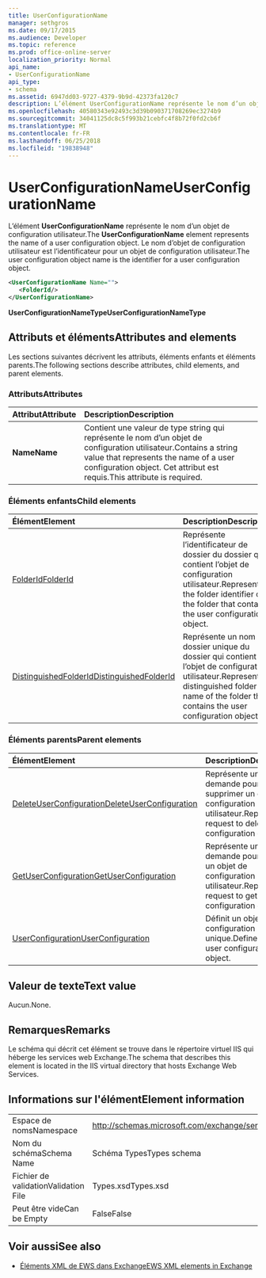 ```yaml
---
title: UserConfigurationName
manager: sethgros
ms.date: 09/17/2015
ms.audience: Developer
ms.topic: reference
ms.prod: office-online-server
localization_priority: Normal
api_name:
- UserConfigurationName
api_type:
- schema
ms.assetid: 6947dd03-9727-4379-9b9d-42373fa120c7
description: L’élément UserConfigurationName représente le nom d’un objet de configuration utilisateur. Le nom d’objet de configuration utilisateur est l’identificateur pour un objet de configuration utilisateur.
ms.openlocfilehash: 40580343e92493c3d39b090371708269ec3274b9
ms.sourcegitcommit: 34041125dc8c5f993b21cebfc4f8b72f0fd2cb6f
ms.translationtype: MT
ms.contentlocale: fr-FR
ms.lasthandoff: 06/25/2018
ms.locfileid: "19838948"
---
```

# <a name="userconfigurationname"></a><span data-ttu-id="3000e-104">UserConfigurationName</span><span class="sxs-lookup"><span data-stu-id="3000e-104">UserConfigurationName</span></span>

<span data-ttu-id="3000e-105">L’élément **UserConfigurationName** représente le nom d’un objet de configuration utilisateur.</span><span class="sxs-lookup"><span data-stu-id="3000e-105">The **UserConfigurationName** element represents the name of a user configuration object.</span></span> <span data-ttu-id="3000e-106">Le nom d’objet de configuration utilisateur est l’identificateur pour un objet de configuration utilisateur.</span><span class="sxs-lookup"><span data-stu-id="3000e-106">The user configuration object name is the identifier for a user configuration object.</span></span> 
  
```XML
<UserConfigurationName Name="">
   <FolderId/>
</UserConfigurationName>
```

 <span data-ttu-id="3000e-107">**UserConfigurationNameType**</span><span class="sxs-lookup"><span data-stu-id="3000e-107">**UserConfigurationNameType**</span></span>
## <a name="attributes-and-elements"></a><span data-ttu-id="3000e-108">Attributs et éléments</span><span class="sxs-lookup"><span data-stu-id="3000e-108">Attributes and elements</span></span>

<span data-ttu-id="3000e-109">Les sections suivantes décrivent les attributs, éléments enfants et éléments parents.</span><span class="sxs-lookup"><span data-stu-id="3000e-109">The following sections describe attributes, child elements, and parent elements.</span></span>
  
### <a name="attributes"></a><span data-ttu-id="3000e-110">Attributs</span><span class="sxs-lookup"><span data-stu-id="3000e-110">Attributes</span></span>

|<span data-ttu-id="3000e-111">**Attribut**</span><span class="sxs-lookup"><span data-stu-id="3000e-111">**Attribute**</span></span>|<span data-ttu-id="3000e-112">**Description**</span><span class="sxs-lookup"><span data-stu-id="3000e-112">**Description**</span></span>|
|:-----|:-----|
|<span data-ttu-id="3000e-113">**Name**</span><span class="sxs-lookup"><span data-stu-id="3000e-113">**Name**</span></span> <br/> |<span data-ttu-id="3000e-114">Contient une valeur de type string qui représente le nom d’un objet de configuration utilisateur.</span><span class="sxs-lookup"><span data-stu-id="3000e-114">Contains a string value that represents the name of a user configuration object.</span></span> <span data-ttu-id="3000e-115">Cet attribut est requis.</span><span class="sxs-lookup"><span data-stu-id="3000e-115">This attribute is required.</span></span>  <br/> |
   
### <a name="child-elements"></a><span data-ttu-id="3000e-116">Éléments enfants</span><span class="sxs-lookup"><span data-stu-id="3000e-116">Child elements</span></span>

|<span data-ttu-id="3000e-117">**Élément**</span><span class="sxs-lookup"><span data-stu-id="3000e-117">**Element**</span></span>|<span data-ttu-id="3000e-118">**Description**</span><span class="sxs-lookup"><span data-stu-id="3000e-118">**Description**</span></span>|
|:-----|:-----|
|[<span data-ttu-id="3000e-119">FolderId</span><span class="sxs-lookup"><span data-stu-id="3000e-119">FolderId</span></span>](folderid.md) <br/> |<span data-ttu-id="3000e-120">Représente l’identificateur de dossier du dossier qui contient l’objet de configuration utilisateur.</span><span class="sxs-lookup"><span data-stu-id="3000e-120">Represents the folder identifier of the folder that contains the user configuration object.</span></span>  <br/> |
|[<span data-ttu-id="3000e-121">DistinguishedFolderId</span><span class="sxs-lookup"><span data-stu-id="3000e-121">DistinguishedFolderId</span></span>](distinguishedfolderid.md) <br/> |<span data-ttu-id="3000e-122">Représente un nom de dossier unique du dossier qui contient l’objet de configuration utilisateur.</span><span class="sxs-lookup"><span data-stu-id="3000e-122">Represents a distinguished folder name of the folder that contains the user configuration object.</span></span>  <br/> |
   
### <a name="parent-elements"></a><span data-ttu-id="3000e-123">Éléments parents</span><span class="sxs-lookup"><span data-stu-id="3000e-123">Parent elements</span></span>

|<span data-ttu-id="3000e-124">**Élément**</span><span class="sxs-lookup"><span data-stu-id="3000e-124">**Element**</span></span>|<span data-ttu-id="3000e-125">**Description**</span><span class="sxs-lookup"><span data-stu-id="3000e-125">**Description**</span></span>|
|:-----|:-----|
|[<span data-ttu-id="3000e-126">DeleteUserConfiguration</span><span class="sxs-lookup"><span data-stu-id="3000e-126">DeleteUserConfiguration</span></span>](deleteuserconfiguration.md) <br/> |<span data-ttu-id="3000e-127">Représente une demande pour supprimer un objet de configuration utilisateur.</span><span class="sxs-lookup"><span data-stu-id="3000e-127">Represents a request to delete a user configuration object.</span></span>  <br/> |
|[<span data-ttu-id="3000e-128">GetUserConfiguration</span><span class="sxs-lookup"><span data-stu-id="3000e-128">GetUserConfiguration</span></span>](getuserconfiguration.md) <br/> |<span data-ttu-id="3000e-129">Représente une demande pour obtenir un objet de configuration utilisateur.</span><span class="sxs-lookup"><span data-stu-id="3000e-129">Represents a request to get a user configuration object.</span></span>  <br/> |
|[<span data-ttu-id="3000e-130">UserConfiguration</span><span class="sxs-lookup"><span data-stu-id="3000e-130">UserConfiguration</span></span>](userconfiguration.md) <br/> |<span data-ttu-id="3000e-131">Définit un objet de configuration utilisateur unique.</span><span class="sxs-lookup"><span data-stu-id="3000e-131">Defines a single user configuration object.</span></span>  <br/> |
   
## <a name="text-value"></a><span data-ttu-id="3000e-132">Valeur de texte</span><span class="sxs-lookup"><span data-stu-id="3000e-132">Text value</span></span>

<span data-ttu-id="3000e-133">Aucun.</span><span class="sxs-lookup"><span data-stu-id="3000e-133">None.</span></span>
  
## <a name="remarks"></a><span data-ttu-id="3000e-134">Remarques</span><span class="sxs-lookup"><span data-stu-id="3000e-134">Remarks</span></span>

<span data-ttu-id="3000e-135">Le schéma qui décrit cet élément se trouve dans le répertoire virtuel IIS qui héberge les services web Exchange.</span><span class="sxs-lookup"><span data-stu-id="3000e-135">The schema that describes this element is located in the IIS virtual directory that hosts Exchange Web Services.</span></span>
  
## <a name="element-information"></a><span data-ttu-id="3000e-136">Informations sur l'élément</span><span class="sxs-lookup"><span data-stu-id="3000e-136">Element information</span></span>

|||
|:-----|:-----|
|<span data-ttu-id="3000e-137">Espace de noms</span><span class="sxs-lookup"><span data-stu-id="3000e-137">Namespace</span></span>  <br/> |http://schemas.microsoft.com/exchange/services/2006/types  <br/> |
|<span data-ttu-id="3000e-138">Nom du schéma</span><span class="sxs-lookup"><span data-stu-id="3000e-138">Schema Name</span></span>  <br/> |<span data-ttu-id="3000e-139">Schéma Types</span><span class="sxs-lookup"><span data-stu-id="3000e-139">Types schema</span></span>  <br/> |
|<span data-ttu-id="3000e-140">Fichier de validation</span><span class="sxs-lookup"><span data-stu-id="3000e-140">Validation File</span></span>  <br/> |<span data-ttu-id="3000e-141">Types.xsd</span><span class="sxs-lookup"><span data-stu-id="3000e-141">Types.xsd</span></span>  <br/> |
|<span data-ttu-id="3000e-142">Peut être vide</span><span class="sxs-lookup"><span data-stu-id="3000e-142">Can be Empty</span></span>  <br/> |<span data-ttu-id="3000e-143">False</span><span class="sxs-lookup"><span data-stu-id="3000e-143">False</span></span>  <br/> |
   
## <a name="see-also"></a><span data-ttu-id="3000e-144">Voir aussi</span><span class="sxs-lookup"><span data-stu-id="3000e-144">See also</span></span>



- [<span data-ttu-id="3000e-145">Éléments XML de EWS dans Exchange</span><span class="sxs-lookup"><span data-stu-id="3000e-145">EWS XML elements in Exchange</span></span>](ews-xml-elements-in-exchange.md)

